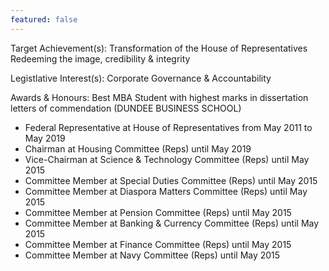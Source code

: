 ```yaml
---
featured: false
---
```

Target Achievement(s): Transformation of the House of Representatives
Redeeming the image, credibility & integrity

Legistlative Interest(s): Corporate Governance & Accountability

Awards & Honours: Best MBA Student with highest marks in dissertation letters of commendation
(DUNDEE BUSINESS SCHOOL)

* Federal Representative at House of Representatives from May 2011 to May 2019
* Chairman at Housing Committee (Reps) until May 2019
* Vice-Chairman at Science & Technology Committee (Reps) until May 2015
* Committee Member at Special Duties Committee (Reps) until May 2015
* Committee Member at Diaspora Matters Committee (Reps) until May 2015
* Committee Member at Pension Committee (Reps) until May 2015
* Committee Member at Banking & Currency Committee (Reps) until May 2015
* Committee Member at Finance Committee (Reps) until May 2015
* Committee Member at Navy Committee (Reps) until May 2015

